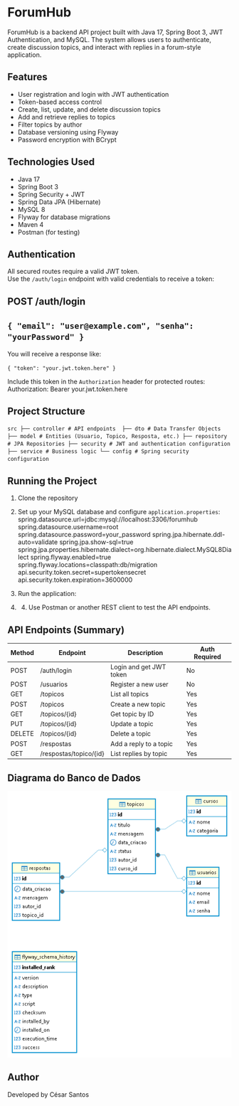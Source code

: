 
# ForumHub

ForumHub is a backend API project built with Java 17, Spring Boot 3, JWT Authentication, and MySQL. The system allows users to authenticate, create discussion topics, and interact with replies in a forum-style application.

## Features

- User registration and login with JWT authentication
- Token-based access control
- Create, list, update, and delete discussion topics
- Add and retrieve replies to topics
- Filter topics by author
- Database versioning using Flyway
- Password encryption with BCrypt

## Technologies Used

- Java 17
- Spring Boot 3
- Spring Security + JWT
- Spring Data JPA (Hibernate)
- MySQL 8
- Flyway for database migrations
- Maven 4
- Postman (for testing)

## Authentication

All secured routes require a valid JWT token.  
Use the `/auth/login` endpoint with valid credentials to receive a token:

## POST /auth/login

`{
"email": "user@example.com",
"senha": "yourPassword"
}`
-
You will receive a response like:

`{
"token": "your.jwt.token.here"
}`

Include this token in the `Authorization` header for protected routes:
Authorization: Bearer your.jwt.token.here

## Project Structure 

`src
├── controller # API endpoints 
├── dto # Data Transfer Objects
├── model # Entities (Usuario, Topico, Resposta, etc.)
├── repository # JPA Repositories
├── security # JWT and authentication configuration
├── service # Business logic
└── config # Spring security configuration` 


## Running the Project


1. Clone the repository

2. Set up your MySQL database and configure `application.properties`:
   spring.datasource.url=jdbc:mysql://localhost:3306/forumhub
   spring.datasource.username=root
   spring.datasource.password=your_password
   spring.jpa.hibernate.ddl-auto=validate
   spring.jpa.show-sql=true
   spring.jpa.properties.hibernate.dialect=org.hibernate.dialect.MySQL8Dialect
   spring.flyway.enabled=true
   spring.flyway.locations=classpath:db/migration
   api.security.token.secret=supertokensecret
   api.security.token.expiration=3600000

3. Run the application:

4. 4. Use Postman or another REST client to test the API endpoints.

## API Endpoints (Summary)

| Method | Endpoint                    | Description               | Auth Required |
|--------|-----------------------------|---------------------------|----------------|
| POST   | /auth/login                 | Login and get JWT token   | No             |
| POST   | /usuarios                   | Register a new user       | No             |
| GET    | /topicos                    | List all topics           | Yes            |
| POST   | /topicos                    | Create a new topic        | Yes            |
| GET    | /topicos/{id}              | Get topic by ID           | Yes            |
| PUT    | /topicos/{id}              | Update a topic            | Yes            |
| DELETE | /topicos/{id}              | Delete a topic            | Yes            |
| POST   | /respostas                  | Add a reply to a topic    | Yes            |
| GET    | /respostas/topico/{id}     | List replies by topic     | Yes            |

## Diagrama do Banco de Dados

![Diagrama do Banco de Dados](docs/diagrama-banco.png)



## Author

Developed by César Santos  

